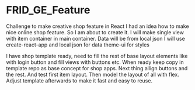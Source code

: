 # FRID_GE_Feature
Challenge to make creative shop feature in React
I had an idea how to make nice online shop feature. 
So I am about to create it.
I will make single view with item container in main container.
Data will be from local json
I will use create-react-app and local json for data
theme-ui for styles

I have shop template ready, need to fill the rest of base layout elements like with login button and fill views with buttons etc. When ready keep copy in template repo as base concept for shop apps. Next thing allign buttons and the rest. And test first item layout. Then model the layout of all with flex. Adjust template afterwards to make it fast and easy to reuse.

